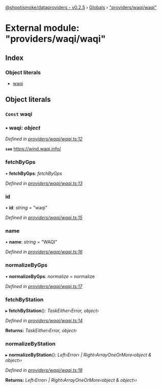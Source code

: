 [@shootismoke/dataproviders - v0.2.5](../README.md) › [Globals](../globals.md) › ["providers/waqi/waqi"](_providers_waqi_waqi_.md)

# External module: "providers/waqi/waqi"

## Index

### Object literals

* [waqi](_providers_waqi_waqi_.md#const-waqi)

## Object literals

### `Const` waqi

### ▪ **waqi**: *object*

*Defined in [providers/waqi/waqi.ts:12](https://github.com/shootismoke/common/blob/9e664ce/packages/dataproviders/src/providers/waqi/waqi.ts#L12)*

**`see`** https://wind.waqi.info/

###  fetchByGps

• **fetchByGps**: *fetchByGps*

*Defined in [providers/waqi/waqi.ts:13](https://github.com/shootismoke/common/blob/9e664ce/packages/dataproviders/src/providers/waqi/waqi.ts#L13)*

###  id

• **id**: *string* = "waqi"

*Defined in [providers/waqi/waqi.ts:15](https://github.com/shootismoke/common/blob/9e664ce/packages/dataproviders/src/providers/waqi/waqi.ts#L15)*

###  name

• **name**: *string* = "WAQI"

*Defined in [providers/waqi/waqi.ts:16](https://github.com/shootismoke/common/blob/9e664ce/packages/dataproviders/src/providers/waqi/waqi.ts#L16)*

###  normalizeByGps

• **normalizeByGps**: *normalize* =  normalize

*Defined in [providers/waqi/waqi.ts:17](https://github.com/shootismoke/common/blob/9e664ce/packages/dataproviders/src/providers/waqi/waqi.ts#L17)*

###  fetchByStation

▸ **fetchByStation**(): *TaskEither‹Error, object›*

*Defined in [providers/waqi/waqi.ts:14](https://github.com/shootismoke/common/blob/9e664ce/packages/dataproviders/src/providers/waqi/waqi.ts#L14)*

**Returns:** *TaskEither‹Error, object›*

###  normalizeByStation

▸ **normalizeByStation**(): *Left‹Error› | Right‹ArrayOneOrMore‹object & object››*

*Defined in [providers/waqi/waqi.ts:18](https://github.com/shootismoke/common/blob/9e664ce/packages/dataproviders/src/providers/waqi/waqi.ts#L18)*

**Returns:** *Left‹Error› | Right‹ArrayOneOrMore‹object & object››*
